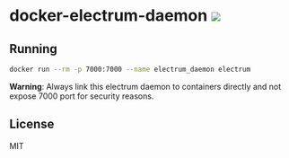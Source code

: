 # docker-electrum-daemon [![](https://images.microbadger.com/badges/image/osminogin/electrum-daemon.svg)](https://microbadger.com/images/osminogin/electrum-daemon)


## Running

```bash
docker run --rm -p 7000:7000 --name electrum_daemon electrum
```

**Warning**: Always link this electrum daemon to containers directly and not expose 7000 port for security reasons.

## License

MIT
